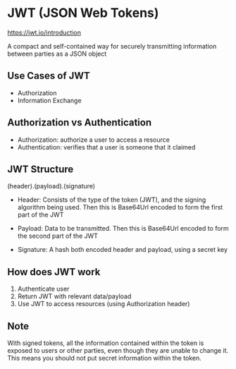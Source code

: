 # JWT (JSON Web Tokens)

https://jwt.io/introduction

A compact and self-contained way for securely transmitting information between parties as a JSON object

## Use Cases of JWT

- Authorization
- Information Exchange

## Authorization vs Authentication

- Authorization: authorize a user to access a resource
- Authentication: verifies that a user is someone that it claimed

## JWT Structure

(header).(payload).(signature)

- Header: Consists of the type of the token (JWT), and the signing algorithm being used. Then this is Base64Url encoded to form the first part of the JWT

- Payload: Data to be transmitted. Then this is Base64Url encoded to form the second part of the JWT

- Signature: A hash both encoded header and payload, using a secret key

## How does JWT work

1. Authenticate user
2. Return JWT with relevant data/payload
3. Use JWT to access resources (using Authorization header)

## Note

With signed tokens, all the information contained within the token is exposed to users or other parties, even though they are unable to change it. This means you should not put secret information within the token.
